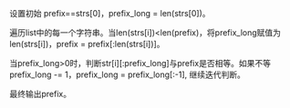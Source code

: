 设置初始 prefix==strs[0]，prefix_long = len(strs[0])。

遍历list中的每一个字符串。当len(strs[i])<len(prefix)，将prefix_long赋值为len(strs[i])，prefix = prefix[:len(strs[i])]。

当prefix_long>0时，判断str[i][:prefix_long]与prefix是否相等。如果不等prefix_long -= 1，prefix_long = prefix_long[:-1], 继续迭代判断。

最终输出prefix。
